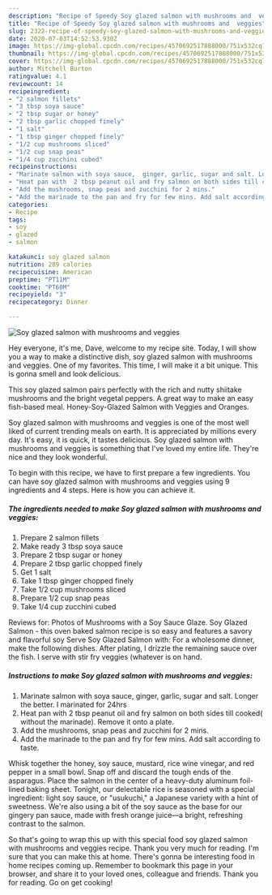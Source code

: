 ```yaml
---
description: "Recipe of Speedy Soy glazed salmon with mushrooms and  veggies"
title: "Recipe of Speedy Soy glazed salmon with mushrooms and  veggies"
slug: 2322-recipe-of-speedy-soy-glazed-salmon-with-mushrooms-and-veggies
date: 2020-07-03T14:52:53.930Z
image: https://img-global.cpcdn.com/recipes/4570692517888000/751x532cq70/soy-glazed-salmon-with-mushrooms-and-veggies-recipe-main-photo.jpg
thumbnail: https://img-global.cpcdn.com/recipes/4570692517888000/751x532cq70/soy-glazed-salmon-with-mushrooms-and-veggies-recipe-main-photo.jpg
cover: https://img-global.cpcdn.com/recipes/4570692517888000/751x532cq70/soy-glazed-salmon-with-mushrooms-and-veggies-recipe-main-photo.jpg
author: Mitchell Burton
ratingvalue: 4.1
reviewcount: 14
recipeingredient:
- "2 salmon fillets"
- "3 tbsp soya sauce"
- "2 tbsp sugar or honey"
- "2 tbsp garlic chopped finely"
- "1 salt"
- "1 tbsp ginger chopped finely"
- "1/2 cup mushrooms sliced"
- "1/2 cup snap peas"
- "1/4 cup zucchini cubed"
recipeinstructions:
- "Marinate salmon with soya sauce,  ginger, garlic, sugar and salt. Longer the better. I marinated for 24hrs"
- "Heat pan with  2 tbsp peanut oil and fry salmon on both sides till cooked( without the marinade). Remove it onto a plate."
- "Add the mushrooms, snap peas and zucchini for 2 mins."
- "Add the marinade to the pan and fry for few mins. Add salt according to taste."
categories:
- Recipe
tags:
- soy
- glazed
- salmon

katakunci: soy glazed salmon 
nutrition: 289 calories
recipecuisine: American
preptime: "PT11M"
cooktime: "PT60M"
recipeyield: "3"
recipecategory: Dinner

---
```



![Soy glazed salmon with mushrooms and  veggies](https://img-global.cpcdn.com/recipes/4570692517888000/751x532cq70/soy-glazed-salmon-with-mushrooms-and-veggies-recipe-main-photo.jpg)

Hey everyone, it's me, Dave, welcome to my recipe site. Today, I will show you a way to make a distinctive dish, soy glazed salmon with mushrooms and  veggies. One of my favorites. This time, I will make it a bit unique. This is gonna smell and look delicious.

This soy glazed salmon pairs perfectly with the rich and nutty shiitake mushrooms and the bright vegetal peppers. A great way to make an easy fish-based meal. Honey-Soy-Glazed Salmon with Veggies and Oranges.

Soy glazed salmon with mushrooms and  veggies is one of the most well liked of current trending meals on earth. It is appreciated by millions every day. It's easy, it is quick, it tastes delicious. Soy glazed salmon with mushrooms and  veggies is something that I've loved my entire life. They're nice and they look wonderful.


To begin with this recipe, we have to first prepare a few ingredients. You can have soy glazed salmon with mushrooms and  veggies using 9 ingredients and 4 steps. Here is how you can achieve it.

<!--inarticleads1-->

##### The ingredients needed to make Soy glazed salmon with mushrooms and  veggies:

1. Prepare 2 salmon fillets
1. Make ready 3 tbsp soya sauce
1. Prepare 2 tbsp sugar or honey
1. Prepare 2 tbsp garlic chopped finely
1. Get 1 salt
1. Take 1 tbsp ginger chopped finely
1. Take 1/2 cup mushrooms sliced
1. Prepare 1/2 cup snap peas
1. Take 1/4 cup zucchini cubed


Reviews for: Photos of Mushrooms with a Soy Sauce Glaze. Soy Glazed Salmon - this oven baked salmon recipe is so easy and features a savory and flavorful soy Serve Soy Glazed Salmon with: For a wholesome dinner, make the following dishes. After plating, I drizzle the remaining sauce over the fish. I serve with stir fry veggies (whatever is on hand. 

<!--inarticleads2-->

##### Instructions to make Soy glazed salmon with mushrooms and  veggies:

1. Marinate salmon with soya sauce,  ginger, garlic, sugar and salt. Longer the better. I marinated for 24hrs
1. Heat pan with  2 tbsp peanut oil and fry salmon on both sides till cooked( without the marinade). Remove it onto a plate.
1. Add the mushrooms, snap peas and zucchini for 2 mins.
1. Add the marinade to the pan and fry for few mins. Add salt according to taste.


Whisk together the honey, soy sauce, mustard, rice wine vinegar, and red pepper in a small bowl. Snap off and discard the tough ends of the asparagus. Place the salmon in the center of a heavy-duty aluminum foil-lined baking sheet. Tonight, our delectable rice is seasoned with a special ingredient: light soy sauce, or &#34;usukuchi,&#34; a Japanese variety with a hint of sweetness. We&#39;re also using a bit of the soy sauce as the base for our gingery pan sauce, made with fresh orange juice—a bright, refreshing contrast to the salmon. 

So that's going to wrap this up with this special food soy glazed salmon with mushrooms and  veggies recipe. Thank you very much for reading. I'm sure that you can make this at home. There's gonna be interesting food in home recipes coming up. Remember to bookmark this page in your browser, and share it to your loved ones, colleague and friends. Thank you for reading. Go on get cooking!

